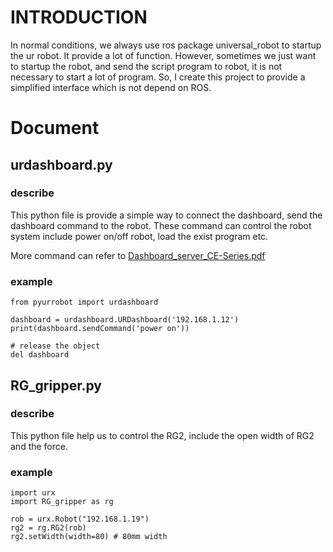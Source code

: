 # INTRODUCTION
In normal conditions, we always use ros package universal_robot to startup the ur robot. It provide a lot of function. However, sometimes we just want to startup the robot, and send the script program to robot, it is not necessary to start a lot of program. So, I create this project to provide a simplified interface which is not depend on ROS.
# Document
## urdashboard.py
### describe
This python file is provide a simple way to connect the dashboard, send the dashboard command to the robot.
These command can control the robot system include power on/off robot, load the exist program etc.

More command can refer to [Dashboard_server_CE-Series.pdf](./doc/Dashboard_Server_CB-Series.pdf)

### example
```
from pyurrobot import urdashboard

dashboard = urdashboard.URDashboard('192.168.1.12')
print(dashboard.sendCommand('power on'))

# release the object
del dashboard
```

## RG_gripper.py
### describe
This python file help us to control the RG2, include the open width of RG2 and the force.

### example
```
import urx
import RG_gripper as rg

rob = urx.Robot("192.168.1.19")
rg2 = rg.RG2(rob)
rg2.setWidth(width=80) # 80mm width
```


